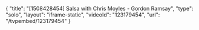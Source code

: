 {
    "title": "[1508428454] Salsa with Chris Moyles - Gordon Ramsay",
    "type": "solo",
    "layout": "iframe-static",
    "videoId": "123179454",
    "url": "\/tvpembed\/123179454"
}